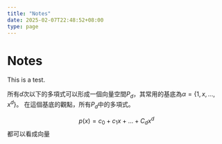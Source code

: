 ```yaml
---
title: "Notes"
date: 2025-02-07T22:48:52+08:00
type: page
---
```


# Notes

This is a test.

所有$d$次以下的多項式可以形成一個向量空間$P_d$，其常用的基底為$\alpha=\{1,x,...,x^d\}$。
在這個基底的觀點，所有$P_d$中的多項式。

$$p(x)=c_0+c_1x+...+C_dx^d$$
都可以看成向量